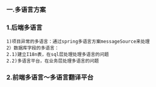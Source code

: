 ### 一.多语言方案
### 1.后端多语言
```
1)项目异常的多语言：通过spring多语言方案messageSource来处理
2）数据库字段的多语言：
2.1)建立I18n表，在sql层处理处理多语言的问题
2.2)多语言平台，在业务层处理多语言的问题
```
### 2.前端多语言～多语言翻译平台
